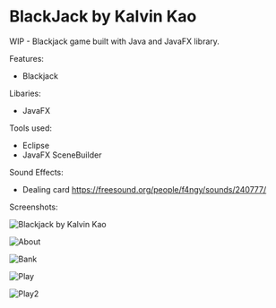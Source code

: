 # BlackJack by Kalvin Kao
 

WIP - Blackjack game built with Java and JavaFX library.
<br>

Features:
- Blackjack

Libaries:
- JavaFX

Tools used:
- Eclipse
- JavaFX SceneBuilder

Sound Effects:
- Dealing card
https://freesound.org/people/f4ngy/sounds/240777/

Screenshots:

![Blackjack by Kalvin Kao](https://i.imgur.com/LyZapow.png)

![About](https://i.imgur.com/0LESqdd.png)

![Bank](https://i.imgur.com/BCk1r0u.png)

![Play](https://i.imgur.com/VusxP98.png)

![Play2](https://i.imgur.com/UoXNhIH.png)



